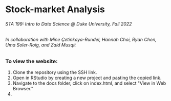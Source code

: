 # Stock-market Analysis
###### STA 199: Intro to Data Science @ Duke University, Fall 2022
###### In collaboration with Mine Çetinkaya-Rundel, Hannah Choi, Ryan Chen, Uma Soler-Roig, and Zaid Musqit


### To view the website: 
1. Clone the repository using the SSH link.
2. Open in RStudio by creating a new project and pasting the copied link.
3. Navigate to the docs folder, click on index.html, and select "View in Web Browser."
4.
